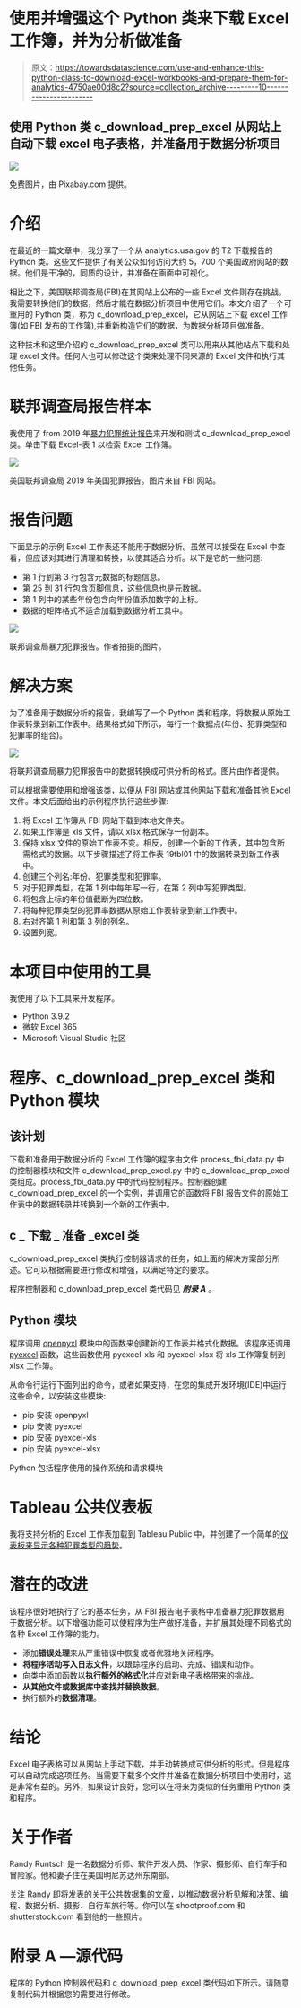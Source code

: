 # 使用并增强这个 Python 类来下载 Excel 工作簿，并为分析做准备

> 原文：<https://towardsdatascience.com/use-and-enhance-this-python-class-to-download-excel-workbooks-and-prepare-them-for-analytics-4750ae00d8c2?source=collection_archive---------10----------------------->

## 使用 Python 类 c_download_prep_excel 从网站上自动下载 excel 电子表格，并准备用于数据分析项目

![](img/cee74f94256104785df2ecf00c44342e.png)

免费图片，由 Pixabay.com 提供。

# 介绍

在最近的一篇文章中，我分享了一个从 analytics.usa.gov 的 T2 下载报告的 Python 类。这些文件提供了有关公众如何访问大约 5，700 个美国政府网站的数据。他们是干净的，同质的设计，并准备在画面中可视化。

相比之下，美国联邦调查局(FBI)在其网站上公布的一些 Excel 文件则存在挑战。我需要转换他们的数据，然后才能在数据分析项目中使用它们。本文介绍了一个可重用的 Python 类，称为 c_download_prep_excel，它从网站上下载 excel 工作簿(如 FBI 发布的工作簿),并重新构造它们的数据，为数据分析项目做准备。

这种技术和这里介绍的 c_download_prep_excel 类可以用来从其他站点下载和处理 excel 文件。任何人也可以修改这个类来处理不同来源的 Excel 文件和执行其他任务。

# 联邦调查局报告样本

我使用了 from 2019 年[暴力犯罪统计报告](https://ucr.fbi.gov/crime-in-the-u.s/2019/crime-in-the-u.s.-2019/topic-pages/tables/table-1)来开发和测试 c_download_prep_excel 类。单击下载 Excel-表 1 以检索 Excel 工作簿。

![](img/57b22aea055a51b55f8b6350f23a1cff.png)

美国联邦调查局 2019 年美国犯罪报告。图片来自 FBI 网站。

# 报告问题

下面显示的示例 Excel 工作表还不能用于数据分析。虽然可以接受在 Excel 中查看，但应该对其进行清理和转换，以使其适合分析。以下是它的一些问题:

*   第 1 行到第 3 行包含元数据的标题信息。
*   第 25 到 31 行包含页脚信息，这些信息也是元数据。
*   第 1 列中的某些年份包含向年份值添加数字的上标。
*   数据的矩阵格式不适合加载到数据分析工具中。

![](img/aa6e83f0a5ca0a6b55d9bd94c628c3dc.png)

联邦调查局暴力犯罪报告。作者拍摄的图片。

# 解决方案

为了准备用于数据分析的报告，我编写了一个 Python 类和程序，将数据从原始工作表转录到新工作表中。结果格式如下所示，每行一个数据点(年份、犯罪类型和犯罪率的组合)。

![](img/cd92d25a702815edebc34bedca16d52a.png)

将联邦调查局暴力犯罪报告中的数据转换成可供分析的格式。图片由作者提供。

可以根据需要使用和增强该类，以便从 FBI 网站或其他网站下载和准备其他 Excel 文件。本文后面给出的示例程序执行这些步骤:

1.  将 Excel 工作簿从 FBI 网站下载到本地文件夹。
2.  如果工作簿是 xls 文件，请以 xlsx 格式保存一份副本。
3.  保持 xlsx 文件的原始工作表不变。相反，创建一个新的工作表，其中包含所需格式的数据。以下步骤描述了将工作表 19tbl01 中的数据转录到新工作表中。
4.  创建三个列名:年份、犯罪类型和犯罪率。
5.  对于犯罪类型，在第 1 列中每年写一行，在第 2 列中写犯罪类型。
6.  将包含上标的年份值截断为四位数。
7.  将每种犯罪类型的犯罪率数据从原始工作表转录到新工作表中。
8.  右对齐第 1 列和第 3 列的列名。
9.  设置列宽。

# 本项目中使用的工具

我使用了以下工具来开发程序。

*   Python 3.9.2
*   微软 Excel 365
*   Microsoft Visual Studio 社区

# 程序、c_download_prep_excel 类和 Python 模块

## 该计划

下载和准备用于数据分析的 Excel 工作簿的程序由文件 process_fbi_data.py 中的控制器模块和文件 c_download_prep_excel.py 中的 c_download_prep_excel 类组成。process_fbi_data.py 中的代码控制程序。控制器创建 c_download_prep_excel 的一个实例，并调用它的函数将 FBI 报告文件的原始工作表中的数据转录并转换到一个新的工作表中。

## c _ 下载 _ 准备 _excel 类

c_download_prep_excel 类执行控制器请求的任务，如上面的解决方案部分所述。它可以根据需要进行修改和增强，以满足特定的要求。

程序控制器和 c_download_prep_excel 类代码见 ***附录 A*** 。

## Python 模块

程序调用 [openpyxl](https://openpyxl.readthedocs.io/en/stable/) 模块中的函数来创建新的工作表并格式化数据。该程序还调用 [pyexcel](https://pypi.org/project/pyexcel/) 函数，这些函数使用 pyexcel-xls 和 pyexcel-xlsx 将 xls 工作簿复制到 xlsx 工作簿。

从命令行运行下面列出的命令，或者如果支持，在您的集成开发环境(IDE)中运行这些命令，以安装这些模块:

*   pip 安装 openpyxl
*   pip 安装 pyexcel
*   pip 安装 pyexcel-xls
*   pip 安装 pyexcel-xlsx

Python 包括程序使用的操作系统和请求模块

# Tableau 公共仪表板

我将支持分析的 Excel 工作表加载到 Tableau Public 中，并创建了一个简单的[仪表板来显示各种犯罪类型的趋势](https://public.tableau.com/profile/randall.runtsch#!/vizhome/ViolentCrimeintheUnitedStates_16168698396790/ViolentCrime)。

# 潜在的改进

该程序很好地执行了它的基本任务，从 FBI 报告电子表格中准备暴力犯罪数据用于数据分析。以下增强功能可以使程序为生产做好准备，并扩展其处理不同格式的各种 Excel 工作簿的能力。

*   添加**错误处理**来从严重错误中恢复或者优雅地关闭程序。
*   **将程序活动写入日志文件**，以跟踪程序的启动、完成、错误和动作。
*   向类中添加函数以**执行额外的格式化**并应对新电子表格带来的挑战。
*   **从其他文件或数据库中查找并替换数据**。
*   执行额外的**数据清理**。

# 结论

Excel 电子表格可以从网站上手动下载，并手动转换成可供分析的形式。但是程序可以自动完成这项任务。当需要下载多个文件并准备在数据分析项目中使用时，这是非常有益的。另外，如果设计良好，您可以在将来为类似的任务重用 Python 类和程序。

# 关于作者

Randy Runtsch 是一名数据分析师、软件开发人员、作家、摄影师、自行车手和冒险家。他和妻子住在美国明尼苏达州东南部。

关注 Randy 即将发表的关于公共数据集的文章，以推动数据分析见解和决策、编程、数据分析、摄影、自行车旅行等。你可以在 shootproof.com 和 shutterstock.com 看到他的一些照片。

# 附录 A —源代码

程序的 Python 控制器代码和 c_download_prep_excel 类代码如下所示。请随意复制代码并根据您的需要进行修改。